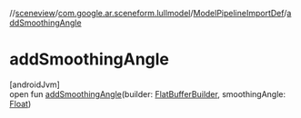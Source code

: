 //[sceneview](../../../index.md)/[com.google.ar.sceneform.lullmodel](../index.md)/[ModelPipelineImportDef](index.md)/[addSmoothingAngle](add-smoothing-angle.md)

# addSmoothingAngle

[androidJvm]\
open fun [addSmoothingAngle](add-smoothing-angle.md)(builder: [FlatBufferBuilder](../../com.google.flatbuffers/-flat-buffer-builder/index.md), smoothingAngle: [Float](https://kotlinlang.org/api/latest/jvm/stdlib/kotlin/-float/index.html))
